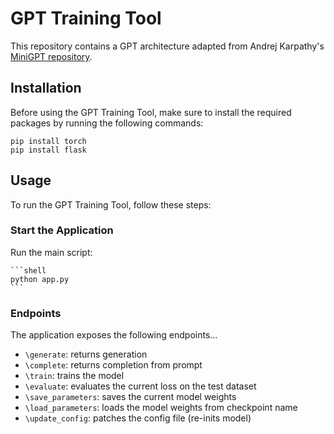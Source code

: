 
# GPT Training Tool

This repository contains a GPT architecture adapted from Andrej Karpathy's [MiniGPT repository](https://github.com/karpathy/minGPT).

## Installation

Before using the GPT Training Tool, make sure to install the required packages by running the following commands:

```shell
pip install torch
pip install flask
```

## Usage

To run the GPT Training Tool, follow these steps:

### Start the Application

Run the main script:

    ```shell
    python app.py
    ```

### Endpoints

The application exposes the following endpoints...
- `\generate`: returns generation
- `\complete`: returns completion from prompt
- `\train`: trains the model
- `\evaluate`: evaluates the current loss on the test dataset
- `\save_parameters`: saves the current model weights
- `\load_parameters`: loads the model weights from checkpoint name
- `\update_config`: patches the config file (re-inits model)
